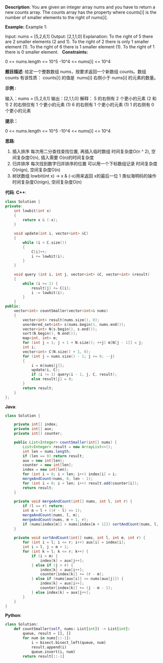 __Description__:
You are given an integer array nums and you have to return a new counts array. The counts array has the property where counts[i] is the number of smaller elements to the right of nums[i].

__Example:__
Example 1:

Input: nums = [5,2,6,1]
Output: [2,1,1,0]
Explanation:
To the right of 5 there are 2 smaller elements (2 and 1).
To the right of 2 there is only 1 smaller element (1).
To the right of 6 there is 1 smaller element (1).
To the right of 1 there is 0 smaller element.
 
__Constraints:__

0 <= nums.length <= 10^5
-10^4 <= nums[i] <= 10^4

__题目描述__:
给定一个整数数组 nums，按要求返回一个新数组 counts。数组 counts 有该性质： counts[i] 的值是  nums[i] 右侧小于 nums[i] 的元素的数量。

__示例 :__

输入：nums = [5,2,6,1]
输出：[2,1,1,0] 
解释：
5 的右侧有 2 个更小的元素 (2 和 1)
2 的右侧仅有 1 个更小的元素 (1)
6 的右侧有 1 个更小的元素 (1)
1 的右侧有 0 个更小的元素

__提示：__

0 <= nums.length <= 10^5
-10^4 <= nums[i] <= 10^4

__思路__:
1. 插入排序
每次用二分查找查找位置, 再插入临时数组
时间复杂度O(n ^ 2), 空间复杂度O(n), 插入需要 O(n)的时间复杂度
2. 归并排序
每次找到数字归并排序的位置
可以用一个下标数组记录
时间复杂度O(nlgn), 空间复杂度O(n)
3. 树状数组
lowbit(int x) -> x & (-x)用来返回 x的最后一位 1
类似海明码的操作
时间复杂度O(nlgn), 空间复杂度O(n)

__代码__:
__C++__:
```C++
class Solution {
private:
    int lowbit(int x) 
    {
        return x & (-x);
    }
    
    void update(int i, vector<int> &C)
    {
        while (i < C.size()) 
        {
            C[i]++;
            i += lowbit(i);
        }
    }
    
    void query (int i, int j, vector<int> &C, vector<int> &result)
    {
        while (i >= 1) {
            result[j] += C[i];
            i -= lowbit(i);
        }
    }
public:
    vector<int> countSmaller(vector<int>& nums) 
    {
        vector<int> result(nums.size(), 0);
        unordered_set<int> s(nums.begin(), nums.end());
        vector<int> N(s.begin(), s.end());
        sort(N.begin(), N.end());
        map<int, int> m;
        for (int j = 1; j < 1 + N.size(); ++j) m[N[j - 1]] = j;
        int i;
        vector<int> C(N.size() + 1, 0);
        for (int j = nums.size() - 1; j >= 0; --j) 
        {
            i = m[nums[j]];
            update(i, C);
            if (i != 1) query(i - 1, j, C, result);
            else result[j] = 0;
        }
        return result;
    }
};
```

__Java__:
```Java
class Solution {

    private int[] index;
    private int[] aux;
    private int[] counter;

    public List<Integer> countSmaller(int[] nums) {
        List<Integer> result = new ArrayList<>();
        int len = nums.length;
        if (len == 0) return result;
        aux = new int[len];
        counter = new int[len];
        index = new int[len];
        for (int i = 0; i < len; i++) index[i] = i;
        mergeAndCount(nums, 0, len - 1);
        for (int i = 0; i < len; i++) result.add(counter[i]);
        return result;
    }
    
    private void mergeAndCount(int[] nums, int l, int r) {
        if (l == r) return;
        int m = l + ((r - l) >> 1);
        mergeAndCount(nums, l, m);
        mergeAndCount(nums, m + 1, r);
        if (nums[index[m]] > nums[index[m + 1]]) sortAndCount(nums, l, m, r);
    }
    
    private void sortAndCount(int[] nums, int l, int m, int r) {
        for (int i = l; i <= r; i++) aux[i] = index[i];
        int i = l, j = m + 1;
        for (int k = l; k <= r; k++) {
            if (i > m) {
                index[k] = aux[j++];
            } else if (j > r) {
                index[k] = aux[i++];
                counter[index[k]] += (r - m);
            } else if (nums[aux[i]] <= nums[aux[j]]) {
                index[k] = aux[i++];
                counter[index[k]] += (j - m - 1);
            } else index[k] = aux[j++];
        }
    }
}
```

__Python__:
```Python
class Solution:
    def countSmaller(self, nums: List[int]) -> List[int]:
        queue, result = [], []
        for num in nums[::-1]:
            i = bisect.bisect_left(queue, num)
            result.append(i)
            queue.insert(i, num)
        return result[::-1]
```